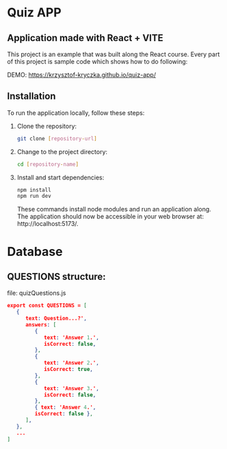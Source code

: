 # Quiz APP

## Application made with React + VITE

This project is an example that was built along the React course. Every part of this project is sample code which shows how to do following:

DEMO: https://krzysztof-kryczka.github.io/quiz-app/

## Installation

To run the application locally, follow these steps:

1. Clone the repository:
   ```bash
   git clone [repository-url]
   ```
2. Change to the project directory:
   ```bash
   cd [repository-name]
   ```
3. Install and start dependencies:
   ```bash
   npm install
   npm run dev
   ```
   These commands install node modules and run an application along.
   The application should now be accessible in your web browser at:
   http://localhost:5173/.

# Database

## QUESTIONS structure:

file: quizQuestions.js

```json
export const QUESTIONS = [
   {
      text: Question...?',
      answers: [
         {
            text: 'Answer 1.',
            isCorrect: false,
         },
         {
            text: 'Answer 2.',
            isCorrect: true,
         },
         {
            text: 'Answer 3.',
            isCorrect: false,
         },
         { text: 'Answer 4.',
         isCorrect: false },
      ],
   },
   ...
]
```
